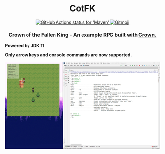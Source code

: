 <h1 align="center">CotFK</h1>

<p align="center">
    <a href="https://github.com/actions/setup-java">
        <img src="https://github.com/F1uctus/cotfk/workflows/Maven/badge.svg"
             alt="GitHub Actions status for 'Maven'">
    </a>
    <a href="https://gitmoji.carloscuesta.me">
        <img src="https://img.shields.io/badge/gitmoji-%20😜%20😍-FFDD67.svg?style=flat-square"
             alt="Gitmoji">
    </a>
</p>

<h3 align="center">Crown of the Fallen King - An example RPG built with <a href="https://github.com/F1uctus/crown">Crown.</a></h3>

**Powered by JDK 11**

**Only arrow keys and console commands are now supported.**

![](screenshots/1.png)
